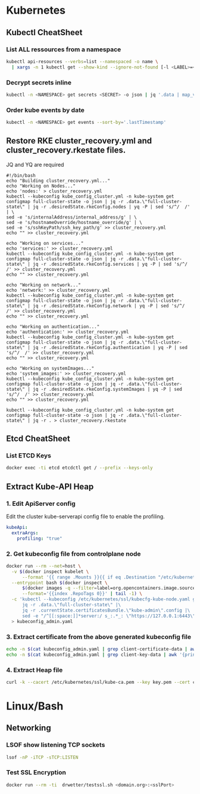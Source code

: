 # Kubernetes 

## Kubectl CheatSheet  

### List ALL ressources from a namespace  
```bash
kubectl api-resources --verbs=list --namespaced -o name \
  | xargs -n 1 kubectl get --show-kind --ignore-not-found [-l <LABEL>=<VALUE>] -n <NAMESPACE>  
```  

### Decrypt secrets inline  
```bash
kubectl -n <NAMESPACE> get secrets <SECRET> -o json | jq '.data | map_values(@base64d)'  
```  

### Order kube events by date  
```bash
kubectl -n <NAMESPACE> get events --sort-by='.lastTimestamp'  
```  

## Restore RKE cluster_recovery.yml and cluster_recovery.rkestate files.
JQ and YQ are required

```
#!/bin/bash
echo "Building cluster_recovery.yml..."
echo "Working on Nodes..."
echo 'nodes:' > cluster_recovery.yml
kubectl --kubeconfig kube_config_cluster.yml -n kube-system get configmap full-cluster-state -o json | jq -r .data.\"full-cluster-state\" | jq -r .desiredState.rkeConfig.nodes | yq -P | sed 's/^/  /' | \
sed -e 's/internalAddress/internal_address/g' | \
sed -e 's/hostnameOverride/hostname_override/g' | \
sed -e 's/sshKeyPath/ssh_key_path/g' >> cluster_recovery.yml
echo "" >> cluster_recovery.yml

echo "Working on services..."
echo 'services:' >> cluster_recovery.yml
kubectl --kubeconfig kube_config_cluster.yml -n kube-system get configmap full-cluster-state -o json | jq -r .data.\"full-cluster-state\" | jq -r .desiredState.rkeConfig.services | yq -P | sed 's/^/  /' >> cluster_recovery.yml
echo "" >> cluster_recovery.yml

echo "Working on network..."
echo 'network:' >> cluster_recovery.yml
kubectl --kubeconfig kube_config_cluster.yml -n kube-system get configmap full-cluster-state -o json | jq -r .data.\"full-cluster-state\" | jq -r .desiredState.rkeConfig.network | yq -P | sed 's/^/  /' >> cluster_recovery.yml
echo "" >> cluster_recovery.yml

echo "Working on authentication..."
echo 'authentication:' >> cluster_recovery.yml
kubectl --kubeconfig kube_config_cluster.yml -n kube-system get configmap full-cluster-state -o json | jq -r .data.\"full-cluster-state\" | jq -r .desiredState.rkeConfig.authentication | yq -P | sed 's/^/  /' >> cluster_recovery.yml
echo "" >> cluster_recovery.yml

echo "Working on systemImages..."
echo 'system_images:' >> cluster_recovery.yml
kubectl --kubeconfig kube_config_cluster.yml -n kube-system get configmap full-cluster-state -o json | jq -r .data.\"full-cluster-state\" | jq -r .desiredState.rkeConfig.systemImages | yq -P | sed 's/^/  /' >> cluster_recovery.yml
echo "" >> cluster_recovery.yml
```

```
kubectl --kubeconfig kube_config_cluster.yml -n kube-system get configmap full-cluster-state -o json | jq -r .data.\"full-cluster-state\" | jq -r . > cluster_recovery.rkestate
```

## Etcd CheatSheet

### List ETCD Keys  
```bash
docker exec -ti etcd etcdctl get / --prefix --keys-only  
```  

## Extract Kube-API Heap
### 1. Edit ApiServer config
Edit the cluster kube-serverapi config file to enable the profiling.
```yaml
kubeApi:
  extraArgs:
    profiling: "true"
```

### 2. Get kubeconfig file from controlplane node
```bash
docker run --rm --net=host \
  -v $(docker inspect kubelet \
      --format '{{ range .Mounts }}{{ if eq .Destination "/etc/kubernetes" }}{{ .Source }}{{ end }}{{ end }}')/ssl:/etc/kubernetes/ssl:ro \
  --entrypoint bash $(docker inspect \
      $(docker images -q --filter=label=org.opencontainers.image.source=https://github.com/rancher/hyperkube.git) \
      --format='{{index .RepoTags 0}}' | tail -1) \
  -c 'kubectl --kubeconfig /etc/kubernetes/ssl/kubecfg-kube-node.yaml get configmap -n kube-system full-cluster-state -o json |\
      jq -r .data.\"full-cluster-state\" |\
      jq -r .currentState.certificatesBundle.\"kube-admin\".config |\
      sed -e "/^[[:space:]]*server:/ s_:.*_: \"https://127.0.0.1:6443\"_"' \
  > kubeconfig_admin.yaml
```

### 3. Extract certificate from the above generated kubeconfig file
```bash
echo -n $(cat kubeconfig_admin.yaml | grep client-certificate-data | awk '{print $2}') | base64 -d > cert.pem
echo -n $(cat kubeconfig_admin.yaml | grep client-key-data | awk '{print $2}') | base64 -d > key.pem
```

### 4. Extract Heap file
```bash
curl -k --cacert /etc/kubernetes/ssl/kube-ca.pem --key key.pem --cert cert.pem https://localhost:6443/debug/pprof/heap -o heap
```  



# Linux/Bash  

## Networking  

### LSOF show listening TCP sockets  
```bash
lsof -nP -iTCP -sTCP:LISTEN  
```  

### Test SSL Encryption  
```bash
docker run --rm -ti  drwetter/testssl.sh <domain.org>:<sslPort>
```  
